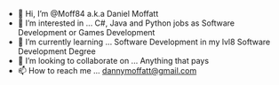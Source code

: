 - 👋 Hi, I’m @Moff84 a.k.a Daniel Moffatt
- 👀 I’m interested in ... C#, Java and Python jobs as Software Development or Games Development
- 🌱 I’m currently learning ... Software Development in my lvl8 Software Development Degree
- 💞️ I’m looking to collaborate on ... Anything that pays
- 📫 How to reach me ... dannymoffatt@gmail.com

<!---
Thank you!
--->
